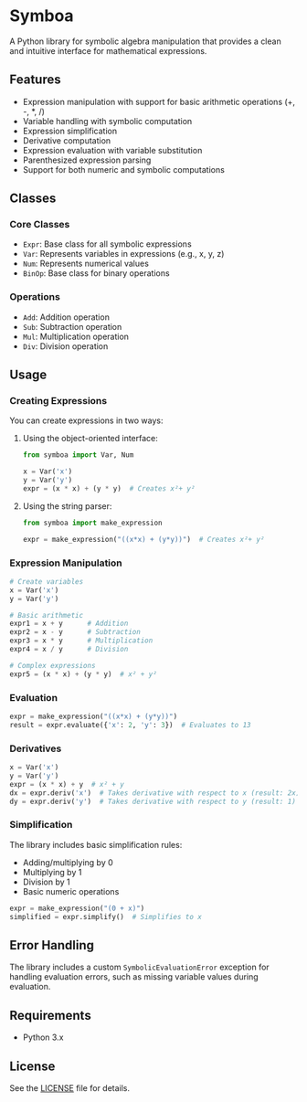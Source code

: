 # Symboa

A Python library for symbolic algebra manipulation that provides a clean and intuitive interface for mathematical expressions.

## Features

- Expression manipulation with support for basic arithmetic operations (+, -, *, /)
- Variable handling with symbolic computation
- Expression simplification
- Derivative computation
- Expression evaluation with variable substitution
- Parenthesized expression parsing
- Support for both numeric and symbolic computations

## Classes

### Core Classes

- `Expr`: Base class for all symbolic expressions
- `Var`: Represents variables in expressions (e.g., x, y, z)
- `Num`: Represents numerical values
- `BinOp`: Base class for binary operations

### Operations

- `Add`: Addition operation
- `Sub`: Subtraction operation
- `Mul`: Multiplication operation
- `Div`: Division operation

## Usage

### Creating Expressions

You can create expressions in two ways:

1. Using the object-oriented interface:

   ```python
   from symboa import Var, Num

   x = Var('x')
   y = Var('y')
   expr = (x * x) + (y * y)  # Creates x²+ y²
   ```

2. Using the string parser:

   ```python
   from symboa import make_expression

   expr = make_expression("((x*x) + (y*y))")  # Creates x²+ y²
   ```

### Expression Manipulation

```python
# Create variables
x = Var('x')
y = Var('y')

# Basic arithmetic
expr1 = x + y      # Addition
expr2 = x - y      # Subtraction
expr3 = x * y      # Multiplication
expr4 = x / y      # Division

# Complex expressions
expr5 = (x * x) + (y * y)  # x² + y²
```

### Evaluation

```python
expr = make_expression("((x*x) + (y*y))")
result = expr.evaluate({'x': 2, 'y': 3})  # Evaluates to 13
```

### Derivatives

```python
x = Var('x')
y = Var('y')
expr = (x * x) + y  # x² + y
dx = expr.deriv('x')  # Takes derivative with respect to x (result: 2x)
dy = expr.deriv('y')  # Takes derivative with respect to y (result: 1)
```

### Simplification

The library includes basic simplification rules:
- Adding/multiplying by 0
- Multiplying by 1
- Division by 1
- Basic numeric operations

```python
expr = make_expression("(0 + x)")
simplified = expr.simplify()  # Simplifies to x
```

## Error Handling

The library includes a custom `SymbolicEvaluationError` exception for handling evaluation errors, such as missing variable values during evaluation.

## Requirements

- Python 3.x

## License

See the [LICENSE](LICENSE) file for details.

